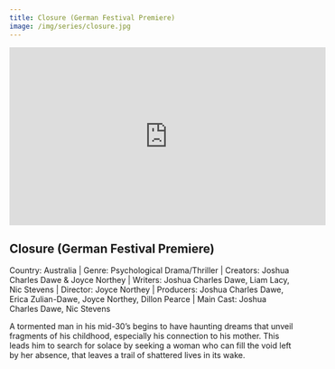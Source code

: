 ```yaml
---
title: Closure (German Festival Premiere)
image: /img/series/closure.jpg
---
```

<iframe width="560" height="315" src="https://player.vimeo.com/video/854119254?badge=0&amp;autopause=0&amp;player_id=0&amp;app_id=58479" frameborder="0" allow="accelerometer; autoplay; encrypted-media; gyroscope; picture-in-picture" allowfullscreen></iframe>

## Closure (German Festival Premiere)  
Country: Australia | Genre: Psychological Drama/Thriller | Creators: Joshua Charles Dawe & Joyce Northey | Writers: Joshua Charles Dawe, Liam Lacy, Nic Stevens | Director: Joyce Northey | Producers: Joshua Charles Dawe, Erica Zulian-Dawe, Joyce Northey, Dillon Pearce | Main Cast: Joshua Charles Dawe, Nic Stevens

A tormented man in his mid-30’s begins to have haunting dreams that unveil fragments of his childhood, especially his connection to his mother. This leads him to search for solace by seeking a woman who can fill the void left by her absence, that leaves a trail of shattered lives in its wake.
